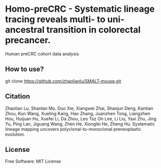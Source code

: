 # Homo-preCRC  - Systematic lineage tracing reveals multi- to uni-ancestral transition in colorectal precancer.

Human preCRC cohort data analysis

## How to use?
git clone https://github.com/zhaolianlu/SMALT-mouse.git

## Citation

Zhaolian Lu, Shanlan Mo, Duo Xie, Xiangwei Zhai, Shanjun Deng, Kantian Zhou, Kun Wang, Xueling Kang, Hao Zhang, Juanzhen Tong, Liangzhen Hou, Huijuan Hu, Xuefei Li, Da Zhou, Leo Tsz On Lee, Li Liu, Yaxi Zhu, Jing Yu, Ping Lan, Jiguang Wang, Zhen He, Xionglei He, Zheng Hu. Systematic lineage mapping uncovers polyclonal-to-monoclonal preneoplastic evolution.

## License
Free Software: MIT License
